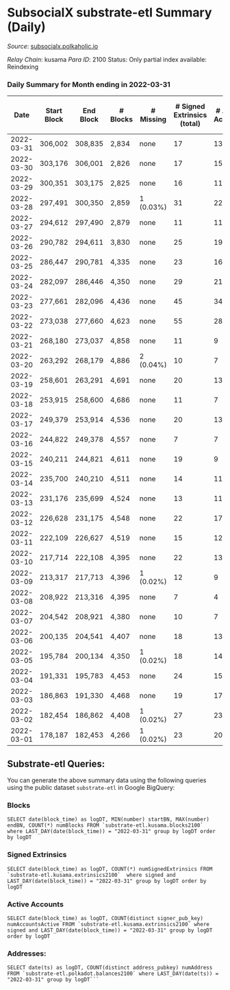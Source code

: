 # SubsocialX substrate-etl Summary (Daily)

_Source_: [subsocialx.polkaholic.io](https://subsocialx.polkaholic.io)

*Relay Chain*: kusama
*Para ID*: 2100
Status: Only partial index available: Reindexing


### Daily Summary for Month ending in 2022-03-31


| Date | Start Block | End Block | # Blocks | # Missing | # Signed Extrinsics (total) | # Active Accounts | # Addresses with Balances | # Events | # Transfers | # XCM Transfers In | # XCM Transfers Out |
| ---- | ----------- | --------- | -------- | --------- | --------------------------- | ----------------- | ------------------------- | -------- | ----------- | ------------------ | ------------------- |
| 2022-03-31 | 306,002 | 308,835 | 2,834 | none  | 17 | 13 | 20,428 | 5,703 |   |   |   |
| 2022-03-30 | 303,176 | 306,001 | 2,826 | none  | 17 | 15 |  | 5,688 |   |   |   |
| 2022-03-29 | 300,351 | 303,175 | 2,825 | none  | 16 | 11 |  | 5,684 |   |   |   |
| 2022-03-28 | 297,491 | 300,350 | 2,859 | 1 (0.03%) | 31 | 22 |  | 5,781 |   |   |   |
| 2022-03-27 | 294,612 | 297,490 | 2,879 | none  | 11 | 11 |  | 5,782 |   |   |   |
| 2022-03-26 | 290,782 | 294,611 | 3,830 | none  | 25 | 19 |  | 7,712 |   |   |   |
| 2022-03-25 | 286,447 | 290,781 | 4,335 | none  | 23 | 16 |  | 8,718 |   |   |   |
| 2022-03-24 | 282,097 | 286,446 | 4,350 | none  | 29 | 21 |  | 8,761 |   |   |   |
| 2022-03-23 | 277,661 | 282,096 | 4,436 | none  | 45 | 34 |  | 8,964 |   |   |   |
| 2022-03-22 | 273,038 | 277,660 | 4,623 | none  | 55 | 28 |  | 9,313 | 11,400  |   |   |
| 2022-03-21 | 268,180 | 273,037 | 4,858 | none  | 11 | 9 |  | 9,741 |   |   |   |
| 2022-03-20 | 263,292 | 268,179 | 4,886 | 2 (0.04%) | 10 | 7 |  | 9,794 |   |   |   |
| 2022-03-19 | 258,601 | 263,291 | 4,691 | none  | 20 | 13 |  | 9,425 |   |   |   |
| 2022-03-18 | 253,915 | 258,600 | 4,686 | none  | 11 | 7 |  | 9,396 |   |   |   |
| 2022-03-17 | 249,379 | 253,914 | 4,536 | none  | 20 | 13 |  | 9,115 |   |   |   |
| 2022-03-16 | 244,822 | 249,378 | 4,557 | none  | 7 | 7 |  | 9,130 |   |   |   |
| 2022-03-15 | 240,211 | 244,821 | 4,611 | none  | 19 | 9 |  | 9,263 |   |   |   |
| 2022-03-14 | 235,700 | 240,210 | 4,511 | none  | 14 | 11 |  | 9,053 |   |   |   |
| 2022-03-13 | 231,176 | 235,699 | 4,524 | none  | 13 | 11 |  | 9,076 |   |   |   |
| 2022-03-12 | 226,628 | 231,175 | 4,548 | none  | 22 | 17 |  | 9,143 |   |   |   |
| 2022-03-11 | 222,109 | 226,627 | 4,519 | none  | 15 | 12 |  | 9,070 |   |   |   |
| 2022-03-10 | 217,714 | 222,108 | 4,395 | none  | 22 | 13 |  | 8,837 |   |   |   |
| 2022-03-09 | 213,317 | 217,713 | 4,396 | 1 (0.02%) | 12 | 9 |  | 8,818 |   |   |   |
| 2022-03-08 | 208,922 | 213,316 | 4,395 | none  | 7 | 4 |  | 8,806 |   |   |   |
| 2022-03-07 | 204,542 | 208,921 | 4,380 | none  | 10 | 7 |  | 8,783 |   |   |   |
| 2022-03-06 | 200,135 | 204,541 | 4,407 | none  | 18 | 13 |  | 8,852 |   |   |   |
| 2022-03-05 | 195,784 | 200,134 | 4,350 | 1 (0.02%) | 18 | 14 |  | 8,739 |   |   |   |
| 2022-03-04 | 191,331 | 195,783 | 4,453 | none  | 24 | 15 |  | 8,956 |   |   |   |
| 2022-03-03 | 186,863 | 191,330 | 4,468 | none  | 19 | 17 |  | 8,992 |   |   |   |
| 2022-03-02 | 182,454 | 186,862 | 4,408 | 1 (0.02%) | 27 | 23 |  | 8,892 |   |   |   |
| 2022-03-01 | 178,187 | 182,453 | 4,266 | 1 (0.02%) | 23 | 20 |  | 8,600 |   |   |   |

## Substrate-etl Queries:
You can generate the above summary data using the following queries using the public dataset `substrate-etl` in Google BigQuery:


### Blocks
```
SELECT date(block_time) as logDT, MIN(number) startBN, MAX(number) endBN, COUNT(*) numBlocks FROM `substrate-etl.kusama.blocks2100`  where LAST_DAY(date(block_time)) = "2022-03-31" group by logDT order by logDT
```


### Signed Extrinsics
```
SELECT date(block_time) as logDT, COUNT(*) numSignedExtrinsics FROM `substrate-etl.kusama.extrinsics2100`  where signed and LAST_DAY(date(block_time)) = "2022-03-31" group by logDT order by logDT
```


### Active Accounts
```
SELECT date(block_time) as logDT, COUNT(distinct signer_pub_key) numAccountsActive FROM `substrate-etl.kusama.extrinsics2100` where signed and LAST_DAY(date(block_time)) = "2022-03-31" group by logDT order by logDT
```


### Addresses:
```
SELECT date(ts) as logDT, COUNT(distinct address_pubkey) numAddress FROM `substrate-etl.polkadot.balances2100` where LAST_DAY(date(ts)) = "2022-03-31" group by logDT```


